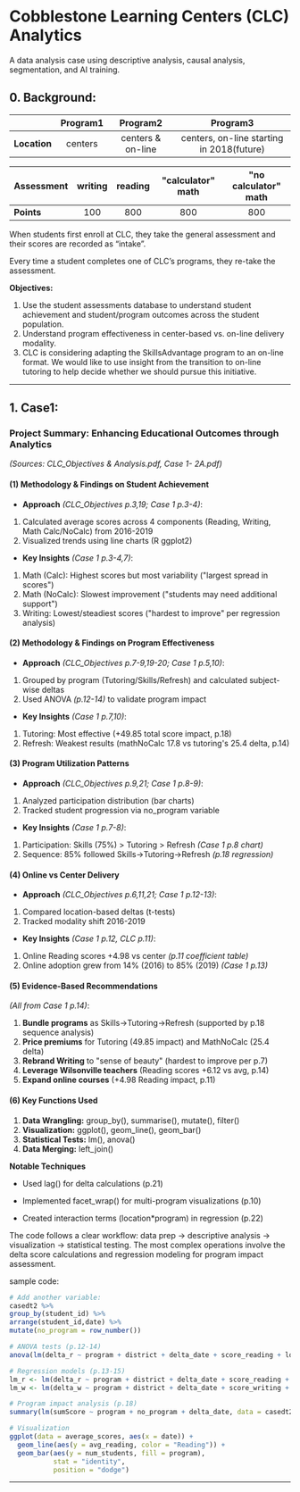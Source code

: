 # Cobblestone Learning Centers (CLC) Analytics
A data analysis case using descriptive analysis, causal analysis, segmentation, and AI training.

## 0. Background:

|| Program1        | Program2   | Program3  |
|---------| :-------------: |:-------------:| :-----:|
|**Location**| centers     | centers & on-line | centers, on-line starting in 2018(future) |


|Assessment| writing |  reading  | "calculator" math  | "no calculator" math |
|---------| :-------------: |:-------------:| :-----:|:-----: |
|**Points**| 100 |800    | 800 | 800|

When students first enroll at CLC, they take the general assessment and their scores are recorded as “intake”.

Every time a student completes one of CLC’s programs, they re-take the assessment.

**Objectives:**
  1. Use the student assessments database to understand student achievement and student/program outcomes across the student population.
  2. Understand program effectiveness in center-based vs. on-line delivery modality.
  3. CLC is considering adapting the SkillsAdvantage program to an on-line format. We would like to use insight from the transition to on-line tutoring to help decide whether we should pursue this initiative.
---
## 1. Case1:

### Project Summary: Enhancing Educational Outcomes through Analytics

_(Sources: CLC_Objectives & Analysis.pdf, Case 1- 2A.pdf)_

#### (1) Methodology & Findings on Student Achievement

- **Approach** _(CLC_Objectives p.3,19; Case 1 p.3-4)_:
1. Calculated average scores across 4 components (Reading, Writing, Math Calc/NoCalc) from 2016-2019
2. Visualized trends using line charts (R ggplot2)


- **Key Insights** _(Case 1 p.3-4,7)_:
1. Math (Calc): Highest scores but most variability ("largest spread in scores")
2. Math (NoCalc): Slowest improvement ("students may need additional support")
3. Writing: Lowest/steadiest scores ("hardest to improve" per regression analysis)

#### (2) Methodology & Findings on Program Effectiveness

- **Approach** _(CLC_Objectives p.7-9,19-20; Case 1 p.5,10)_:
1. Grouped by program (Tutoring/Skills/Refresh) and calculated subject-wise deltas
2. Used ANOVA _(p.12-14)_ to validate program impact

- **Key Insights** _(Case 1 p.7,10)_:
1. Tutoring: Most effective (+49.85 total score impact, p.18)
2. Refresh: Weakest results (mathNoCalc 17.8 vs tutoring's 25.4 delta, p.14)

#### (3) Program Utilization Patterns

- **Approach** _(CLC_Objectives p.9,21; Case 1 p.8-9)_:
1. Analyzed participation distribution (bar charts)
2. Tracked student progression via no_program variable

- **Key Insights** _(Case 1 p.7-8)_:
1. Participation: Skills (75%) > Tutoring > Refresh _(Case 1 p.8 chart)_
2. Sequence: 85% followed Skills→Tutoring→Refresh _(p.18 regression)_

#### (4) Online vs Center Delivery

- **Approach** _(CLC_Objectives p.6,11,21; Case 1 p.12-13)_:
1. Compared location-based deltas (t-tests)
2. Tracked modality shift 2016-2019

- **Key Insights**  _(Case 1 p.12, CLC p.11)_:
1. Online Reading scores +4.98 vs center _(p.11 coefficient table)_
2. Online adoption grew from 14% (2016) to 85% (2019) _(Case 1 p.13)_

#### (5) Evidence-Based Recommendations

_(All from Case 1 p.14)_:

1. **Bundle programs** as Skills→Tutoring→Refresh (supported by p.18 sequence analysis)
2. **Price premiums** for Tutoring (49.85 impact) and MathNoCalc (25.4 delta)
3. **Rebrand Writing** to "sense of beauty" (hardest to improve per p.7)
4. **Leverage Wilsonville teachers** (Reading scores +6.12 vs avg, p.14)
5. **Expand online courses** (+4.98 Reading impact, p.11)



#### (6) Key Functions Used

1. **Data Wrangling:** group_by(), summarise(), mutate(), filter()
2. **Visualization:** ggplot(), geom_line(), geom_bar()
3. **Statistical Tests:** lm(), anova()
4. **Data Merging:** left_join()


**Notable Techniques**

- Used lag() for delta calculations (p.21)
  
- Implemented facet_wrap() for multi-program visualizations (p.10)
  
- Created interaction terms (location*program) in regression (p.22)

The code follows a clear workflow: data prep → descriptive analysis → visualization → statistical testing. 
The most complex operations involve the delta score calculations and regression modeling for program impact assessment.

sample code:

```r
# Add another variable:
casedt2 %>%
group_by(student_id) %>%
arrange(student_id,date) %>%
mutate(no_program = row_number())

# ANOVA tests (p.12-14)
anova(lm(delta_r ~ program + district + delta_date + score_reading + location, data = casedt))

# Regression models (p.13-15)
lm_r <- lm(delta_r ~ program + district + delta_date + score_reading + location, data = casedt)
lm_w <- lm(delta_w ~ program + district + delta_date + score_writing + location, data = casedt)

# Program impact analysis (p.18)
summary(lm(sumScore ~ program + no_program + delta_date, data = casedt2))

# Visualization
ggplot(data = average_scores, aes(x = date)) +
  geom_line(aes(y = avg_reading, color = "Reading")) +
  geom_bar(aes(y = num_students, fill = program), 
           stat = "identity", 
           position = "dodge")
```
---
